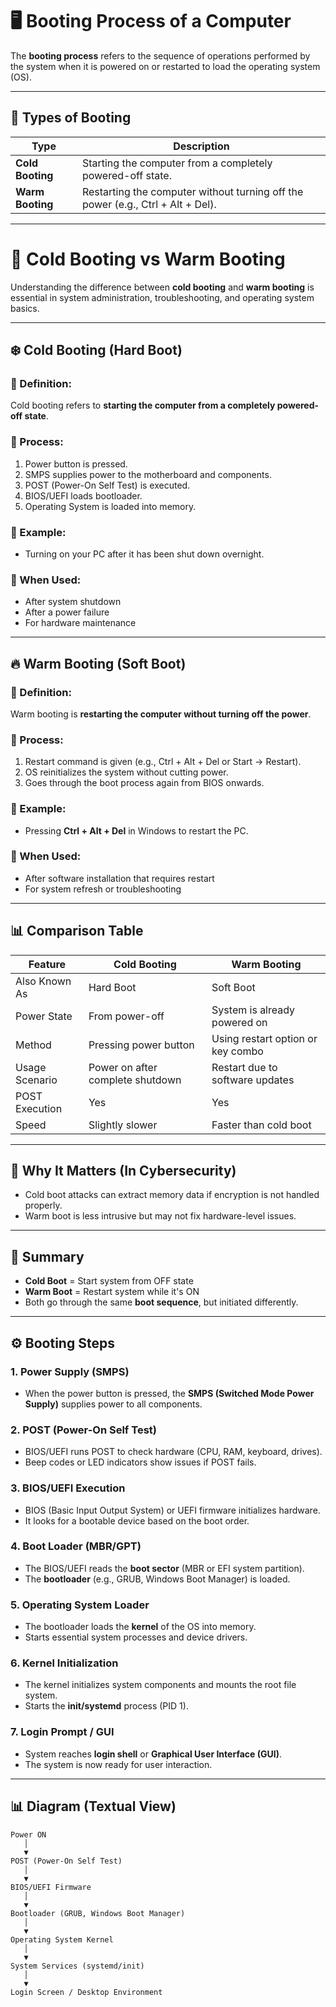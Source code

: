 # 🖥️ Booting Process of a Computer

The **booting process** refers to the sequence of operations performed by the system when it is powered on or restarted to load the operating system (OS).

---

## 🔁 Types of Booting

| Type         | Description |
|--------------|-------------|
| **Cold Booting** | Starting the computer from a completely powered-off state. |
| **Warm Booting** | Restarting the computer without turning off the power (e.g., Ctrl + Alt + Del). |

---

# 🔁 Cold Booting vs Warm Booting

Understanding the difference between **cold booting** and **warm booting** is essential in system administration, troubleshooting, and operating system basics.

---

## ❄️ Cold Booting (Hard Boot)

### 🔹 Definition:
Cold booting refers to **starting the computer from a completely powered-off state**.

### 🔹 Process:
1. Power button is pressed.
2. SMPS supplies power to the motherboard and components.
3. POST (Power-On Self Test) is executed.
4. BIOS/UEFI loads bootloader.
5. Operating System is loaded into memory.

### 🔹 Example:
- Turning on your PC after it has been shut down overnight.

### 🔹 When Used:
- After system shutdown
- After a power failure
- For hardware maintenance

---

## 🔥 Warm Booting (Soft Boot)

### 🔹 Definition:
Warm booting is **restarting the computer without turning off the power**.

### 🔹 Process:
1. Restart command is given (e.g., Ctrl + Alt + Del or Start → Restart).
2. OS reinitializes the system without cutting power.
3. Goes through the boot process again from BIOS onwards.

### 🔹 Example:
- Pressing **Ctrl + Alt + Del** in Windows to restart the PC.

### 🔹 When Used:
- After software installation that requires restart
- For system refresh or troubleshooting

---

## 📊 Comparison Table

| Feature              | Cold Booting                      | Warm Booting                        |
|----------------------|-----------------------------------|-------------------------------------|
| Also Known As        | Hard Boot                         | Soft Boot                           |
| Power State          | From power-off                    | System is already powered on        |
| Method               | Pressing power button             | Using restart option or key combo   |
| Usage Scenario       | Power on after complete shutdown  | Restart due to software updates     |
| POST Execution       | Yes                               | Yes                                 |
| Speed                | Slightly slower                   | Faster than cold boot               |

---

## 🔐 Why It Matters (In Cybersecurity)

- Cold boot attacks can extract memory data if encryption is not handled properly.
- Warm boot is less intrusive but may not fix hardware-level issues.

---

## 🧾 Summary

- **Cold Boot** = Start system from OFF state  
- **Warm Boot** = Restart system while it's ON  
- Both go through the same **boot sequence**, but initiated differently.

---

## ⚙️ Booting Steps

### 1. **Power Supply (SMPS)**
- When the power button is pressed, the **SMPS (Switched Mode Power Supply)** supplies power to all components.

### 2. **POST (Power-On Self Test)**
- BIOS/UEFI runs POST to check hardware (CPU, RAM, keyboard, drives).
- Beep codes or LED indicators show issues if POST fails.

### 3. **BIOS/UEFI Execution**
- BIOS (Basic Input Output System) or UEFI firmware initializes hardware.
- It looks for a bootable device based on the boot order.

### 4. **Boot Loader (MBR/GPT)**
- The BIOS/UEFI reads the **boot sector** (MBR or EFI system partition).
- The **bootloader** (e.g., GRUB, Windows Boot Manager) is loaded.

### 5. **Operating System Loader**
- The bootloader loads the **kernel** of the OS into memory.
- Starts essential system processes and device drivers.

### 6. **Kernel Initialization**
- The kernel initializes system components and mounts the root file system.
- Starts the **init/systemd** process (PID 1).

### 7. **Login Prompt / GUI**
- System reaches **login shell** or **Graphical User Interface (GUI)**.
- The system is now ready for user interaction.

---

## 📊 Diagram (Textual View)

```text
Power ON
   │
   ▼
POST (Power-On Self Test)
   │
   ▼
BIOS/UEFI Firmware
   │
   ▼
Bootloader (GRUB, Windows Boot Manager)
   │
   ▼
Operating System Kernel
   │
   ▼
System Services (systemd/init)
   │
   ▼
Login Screen / Desktop Environment
```
